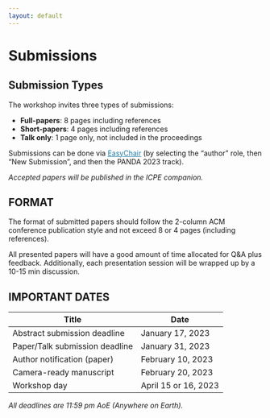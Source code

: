 ```yaml
---
layout: default
---
```

<h1><b>Submissions</b></h1>

<h2><b>Submission Types</b></h2>

The workshop invites three types of submissions:

<ul>
  <li><b>Full-papers</b>: 8 pages including references</li>
  <li><b>Short-papers</b>: 4 pages including references</li>
  <li><b>Talk only</b>: 1 page only, not included in the proceedings</li>
</ul>

Submissions can be done via <a href="https://easychair.org/conferences/?conf=icpe2023" style="color: #227da3">EasyChair</a> (by selecting the “author” role, then “New Submission”, and then the PANDA 2023 track).
<p><i>Accepted papers will be published in the ICPE companion.</i></p>

<h2><b>FORMAT</b></h2>

<p>The format of submitted papers should follow the 2-column ACM conference publication style and not exceed 8 or 4 pages (including references). </p>
All presented papers will have a good amount of time allocated for Q&A plus feedback. Additionally, each presentation session will be wrapped up by a 10-15 min discussion. 

<h2><b>IMPORTANT DATES</b></h2>

| Title                       | Date             |
|-----------------------------|------------------|
| Abstract submission deadline   | January 17, 2023 |
| Paper/Talk submission deadline    | January 31, 2023 |
| Author notification (paper) |  February 10, 2023 |
| Camera-ready manuscript            |      February 20, 2023     |
| Workshop day            |      April 15 or 16, 2023     |

<p><i>All deadlines are 11:59 pm AoE (Anywhere on Earth).</i></p>


